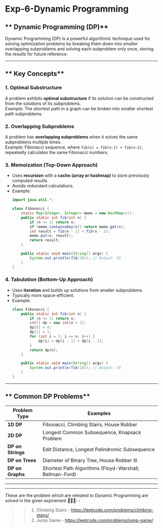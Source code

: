 # Exp-6-Dynamic Programming


## ** Dynamic Programming (DP)**
Dynamic Programming (DP) is a powerful algorithmic technique used for solving optimization problems by breaking them down into smaller overlapping subproblems and solving each subproblem only once, storing the results for future reference.

---

## ** Key Concepts**
### **1. Optimal Substructure**
A problem exhibits **optimal substructure** if its solution can be constructed from the solutions of its subproblems.  
Example: The shortest path in a graph can be broken into smaller shortest path subproblems.

### **2. Overlapping Subproblems**
A problem has **overlapping subproblems** when it solves the same subproblems multiple times.  
Example: Fibonacci sequence, where `fib(n) = fib(n-1) + fib(n-2)`, repeatedly calculates the same Fibonacci numbers.

### **3. Memoization (Top-Down Approach)**
- Uses **recursion** with a **cache (array or hashmap)** to store previously computed results.
- Avoids redundant calculations.
- Example:
  ```java
  import java.util.*;

  class Fibonacci {
      static Map<Integer, Integer> memo = new HashMap<>();
      public static int fib(int n) {
          if (n <= 1) return n;
          if (memo.containsKey(n)) return memo.get(n);
          int result = fib(n - 1) + fib(n - 2);
          memo.put(n, result);
          return result;
      }

      public static void main(String[] args) {
          System.out.println(fib(10)); // Output: 55
      }
  }
  ```
### **4. Tabulation (Bottom-Up Approach)**
- Uses **iteration** and builds up solutions from smaller subproblems.
- Typically more space-efficient.
- Example:
  ```java
  class Fibonacci {
      public static int fib(int n) {
          if (n <= 1) return n;
          int[] dp = new int[n + 1];
          dp[0] = 0;
          dp[1] = 1;
          for (int i = 2; i <= n; i++) {
              dp[i] = dp[i - 1] + dp[i - 2];
          }
          return dp[n];
      }

      public static void main(String[] args) {
          System.out.println(fib(10)); // Output: 55
      }
  }
  ```

---

## ** Common DP Problems**
| Problem Type | Examples |
|-------------|----------|
| **1D DP** | Fibonacci, Climbing Stairs, House Robber |
| **2D DP** | Longest Common Subsequence, Knapsack Problem |
| **DP on Strings** | Edit Distance, Longest Palindromic Subsequence |
| **DP on Trees** | Diameter of Binary Tree, House Robber III |
| **DP on Graphs** | Shortest Path Algorithms (Floyd-Warshall, Bellman-Ford) |

---



---
These are the problem which are releated to Dynamic Programming are solved in the given expirement 🚀🚀🚀: -
>> 1. Climbing Stairs - https://leetcode.com/problems/climbing-stairs/
>> 2. Jump Game - https://leetcode.com/problems/jump-game/



